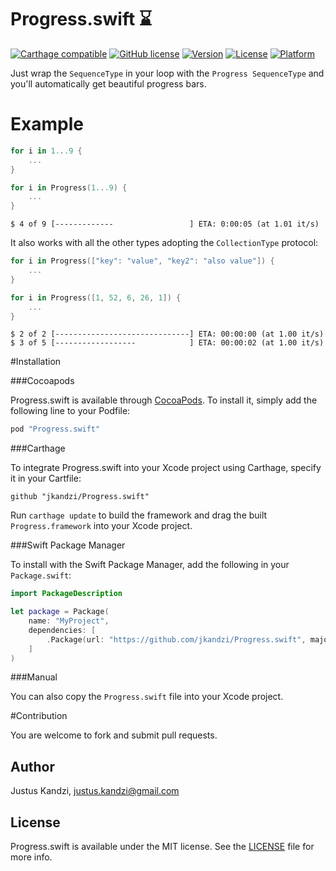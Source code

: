 # Progress.swift :hourglass:
[![Carthage compatible](https://img.shields.io/badge/Carthage-compatible-4BC51D.svg?style=flat)](https://github.com/Carthage/Carthage) [![GitHub license](https://img.shields.io/github/license/mashape/apistatus.svg)](https://github.com/jkandzi/Progress.swift/blob/master/LICENSE.txt)
[![Version](https://img.shields.io/cocoapods/v/Progress.swift.svg?style=flat)](http://cocoapods.org/pods/Progress.swift)
[![License](https://img.shields.io/cocoapods/l/Progress.swift.svg?style=flat)](http://cocoapods.org/pods/Progress.swift)
[![Platform](https://img.shields.io/cocoapods/p/Progress.swift.svg?style=flat)](http://cocoapods.org/pods/Progress.swift)

Just wrap the `SequenceType` in your loop with the `Progress SequenceType` and you'll automatically get beautiful progress bars.

# Example

```swift
for i in 1...9 {
	...
}
```


```swift
for i in Progress(1...9) {
    ...
}
```


```
$ 4 of 9 [-------------                 ] ETA: 0:00:05 (at 1.01 it/s)
```

It also works with all the other types adopting the `CollectionType` protocol:

```swift
for i in Progress(["key": "value", "key2": "also value"]) {
    ...
}

for i in Progress([1, 52, 6, 26, 1]) {
    ...
}
```

```
$ 2 of 2 [------------------------------] ETA: 00:00:00 (at 1.00 it/s)
$ 3 of 5 [------------------            ] ETA: 00:00:02 (at 1.00 it/s)
```

#Installation

###Cocoapods

Progress.swift is available through [CocoaPods](http://cocoapods.org). To install
it, simply add the following line to your Podfile:

```ruby
pod "Progress.swift"
```

###Carthage

To integrate Progress.swift into your Xcode project using Carthage, specify it in your Cartfile:

```
github "jkandzi/Progress.swift"
```

Run `carthage update` to build the framework and drag the built `Progress.framework` into your Xcode project.

###Swift Package Manager

To install with the Swift Package Manager, add the following in your `Package.swift`:

```swift
import PackageDescription

let package = Package(
    name: "MyProject",
    dependencies: [
        .Package(url: "https://github.com/jkandzi/Progress.swift", majorVersion: 0)
    ]
)
```

###Manual

You can also copy the `Progress.swift` file into your Xcode project.

#Contribution

You are welcome to fork and submit pull requests.

## Author

Justus Kandzi, justus.kandzi@gmail.com

## License

Progress.swift is available under the MIT license. See the [LICENSE](https://github.com/jkandzi/Progress.swift/blob/master/LICENSE.txt) file for more info.
